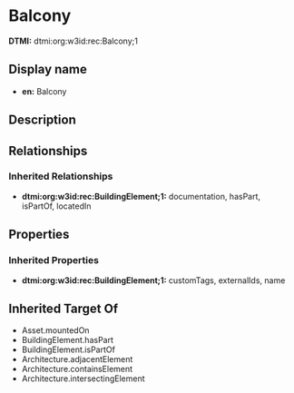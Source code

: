 # Balcony
**DTMI:** dtmi:org:w3id:rec:Balcony;1
## Display name
- **en:** Balcony
## Description
## Relationships
### Inherited Relationships
* **dtmi:org:w3id:rec:BuildingElement;1:** documentation, hasPart, isPartOf, locatedIn
## Properties
### Inherited Properties
* **dtmi:org:w3id:rec:BuildingElement;1:** customTags, externalIds, name
## Inherited Target Of
* Asset.mountedOn
* BuildingElement.hasPart
* BuildingElement.isPartOf
* Architecture.adjacentElement
* Architecture.containsElement
* Architecture.intersectingElement
